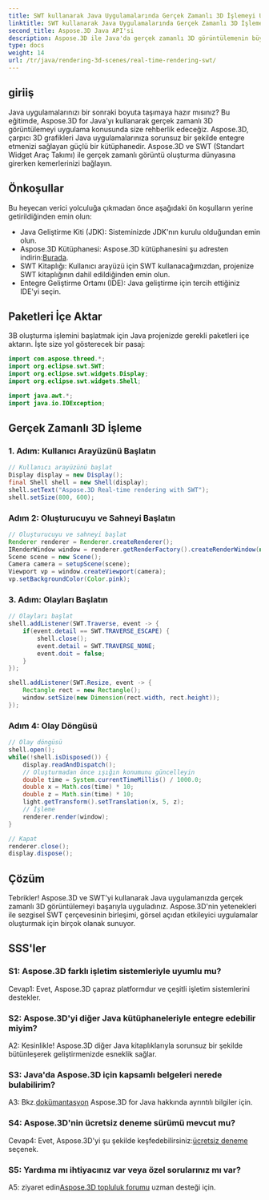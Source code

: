 ```yaml
---
title: SWT kullanarak Java Uygulamalarında Gerçek Zamanlı 3D İşlemeyi Uygulama
linktitle: SWT kullanarak Java Uygulamalarında Gerçek Zamanlı 3D İşlemeyi Uygulama
second_title: Aspose.3D Java API'si
description: Aspose.3D ile Java'da gerçek zamanlı 3D görüntülemenin büyüsünü keşfedin. Zahmetsizce görsel olarak etkileyici uygulamalar oluşturun.
type: docs
weight: 14
url: /tr/java/rendering-3d-scenes/real-time-rendering-swt/
---
```

## giriiş

Java uygulamalarınızı bir sonraki boyuta taşımaya hazır mısınız? Bu eğitimde, Aspose.3D for Java'yı kullanarak gerçek zamanlı 3D görüntülemeyi uygulama konusunda size rehberlik edeceğiz. Aspose.3D, çarpıcı 3D grafikleri Java uygulamalarınıza sorunsuz bir şekilde entegre etmenizi sağlayan güçlü bir kütüphanedir. Aspose.3D ve SWT (Standart Widget Araç Takımı) ile gerçek zamanlı görüntü oluşturma dünyasına girerken kemerlerinizi bağlayın.

## Önkoşullar

Bu heyecan verici yolculuğa çıkmadan önce aşağıdaki ön koşulların yerine getirildiğinden emin olun:

- Java Geliştirme Kiti (JDK): Sisteminizde JDK'nın kurulu olduğundan emin olun.
-  Aspose.3D Kütüphanesi: Aspose.3D kütüphanesini şu adresten indirin:[Burada](https://releases.aspose.com/3d/java/).
- SWT Kitaplığı: Kullanıcı arayüzü için SWT kullanacağımızdan, projenize SWT kitaplığının dahil edildiğinden emin olun.
- Entegre Geliştirme Ortamı (IDE): Java geliştirme için tercih ettiğiniz IDE'yi seçin.

## Paketleri İçe Aktar

3B oluşturma işlemini başlatmak için Java projenizde gerekli paketleri içe aktarın. İşte size yol gösterecek bir pasaj:

```java
import com.aspose.threed.*;
import org.eclipse.swt.SWT;
import org.eclipse.swt.widgets.Display;
import org.eclipse.swt.widgets.Shell;

import java.awt.*;
import java.io.IOException;
```

## Gerçek Zamanlı 3D İşleme

### 1. Adım: Kullanıcı Arayüzünü Başlatın
```java
// Kullanıcı arayüzünü başlat
Display display = new Display();
final Shell shell = new Shell(display);
shell.setText("Aspose.3D Real-time rendering with SWT");
shell.setSize(800, 600);
```

### Adım 2: Oluşturucuyu ve Sahneyi Başlatın
```java
// Oluşturucuyu ve sahneyi başlat
Renderer renderer = Renderer.createRenderer();
IRenderWindow window = renderer.getRenderFactory().createRenderWindow(new RenderParameters(), WindowHandle.fromWin32(shell.handle));
Scene scene = new Scene();
Camera camera = setupScene(scene);
Viewport vp = window.createViewport(camera);
vp.setBackgroundColor(Color.pink);
```

### 3. Adım: Olayları Başlatın
```java
// Olayları başlat
shell.addListener(SWT.Traverse, event -> {
    if(event.detail == SWT.TRAVERSE_ESCAPE) {
        shell.close();
        event.detail = SWT.TRAVERSE_NONE;
        event.doit = false;
    }
});

shell.addListener(SWT.Resize, event -> {
    Rectangle rect = new Rectangle();
    window.setSize(new Dimension(rect.width, rect.height));
});
```

### Adım 4: Olay Döngüsü
```java
// Olay döngüsü
shell.open();
while(!shell.isDisposed()) {
    display.readAndDispatch();
    // Oluşturmadan önce ışığın konumunu güncelleyin
    double time = System.currentTimeMillis() / 1000.0;
    double x = Math.cos(time) * 10;
    double z = Math.sin(time) * 10;
    light.getTransform().setTranslation(x, 5, z);
    // İşleme
    renderer.render(window);
}

// Kapat
renderer.close();
display.dispose();
```

## Çözüm

Tebrikler! Aspose.3D ve SWT'yi kullanarak Java uygulamanızda gerçek zamanlı 3D görüntülemeyi başarıyla uyguladınız. Aspose.3D'nin yetenekleri ile sezgisel SWT çerçevesinin birleşimi, görsel açıdan etkileyici uygulamalar oluşturmak için birçok olanak sunuyor.

## SSS'ler

### S1: Aspose.3D farklı işletim sistemleriyle uyumlu mu?

Cevap1: Evet, Aspose.3D çapraz platformdur ve çeşitli işletim sistemlerini destekler.

### S2: Aspose.3D'yi diğer Java kütüphaneleriyle entegre edebilir miyim?

A2: Kesinlikle! Aspose.3D diğer Java kitaplıklarıyla sorunsuz bir şekilde bütünleşerek geliştirmenizde esneklik sağlar.

### S3: Java'da Aspose.3D için kapsamlı belgeleri nerede bulabilirim?

 A3: Bkz.[dokümantasyon](https://reference.aspose.com/3d/java/) Aspose.3D for Java hakkında ayrıntılı bilgiler için.

### S4: Aspose.3D'nin ücretsiz deneme sürümü mevcut mu?

 Cevap4: Evet, Aspose.3D'yi şu şekilde keşfedebilirsiniz:[ücretsiz deneme](https://releases.aspose.com/) seçenek.

### S5: Yardıma mı ihtiyacınız var veya özel sorularınız mı var?

 A5: ziyaret edin[Aspose.3D topluluk forumu](https://forum.aspose.com/c/3d/18) uzman desteği için.